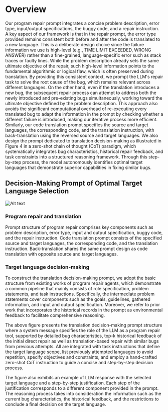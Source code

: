 # Overview

Our program repair prompt integrates a concise problem description, error type, input/output specifications, the buggy code, and a repair instruction. A key aspect of our framework is that in the repair prompt, the error type provided remains consistent both before and after the code is translated to a new language. This is a deliberate design choice since the failure information we use is high-level (e.g., TIME LIMIT EXCEEDED, WRONG ANSWER) rather than a fine-grained, language-specific error such as stack traces or faulty lines. While the problem description already sets the same ultimate objective of the repair, such high-level information points to the fundamental algorithmic or logical flaw, which is often preserved during translation. By providing this consistent context, we prompt the LLM's repair task to solve the root cause of the bug, which remains relevant across different languages.
On the other hand, even if the translation introduces a new bug, the subsequent repair process can attempt to address both the newly introduced and pre-existing bugs simultaneously, working toward the ultimate objective defined by the problem description. This approach also avoids the significant computational overhead of re-executing every translated bug to adapt the information in the prompt by checking whether a different failure is introduced, making our iterative process more efficient.
Similarly, our code translation prompt specifies the source and target languages, the corresponding code, and the translation instruction, with back-translation using the reversed source and target languages.
We also design the prompt dedicated to translation decision-making as illustrated in Figure 4 in a zero-shot chain of thought (CoT) paradigm, which systematically integrates bug characteristics, historical repair feedback, and task constraints into a structured reasoning framework. Through this step-by-step process, the model autonomously identifies optimal target languages that demonstrate superior capabilities in fixing similar bugs.


## Decision-Making Prompt of Optimal Target Language Selection

![Alt text](fig/decision-making.png)

### Program repair and translation
Prompt structure of program repair comprises key components such as problem description, error type, input and output specification, buggy code, and the repair instruction. Code translation prompt consists of the specified source and target languages, the corresponding code, and the translation instruction. Back-translation shares the same prompt design as code translation with opposite source and target languages.

### Target language decision-making
To construct the translation decision-making prompt, we adopt the basic structure from existing works of program repair agents, which demonstrate a common pipeline that mainly consists of role specification, problem statements, and task instructions. Specifically, the intermediate problem statements cover components such as the goals, guidelines, gathered information, and input and output specification. Moreover, we refer to prior work that incorporates the historical records in the prompt as environmental feedback to facilitate comprehensive reasoning. 

The above figure presents the translation decision-making prompt structure where a system message specifies the role of the LLM as a program repair tool, supported by detailed bug characteristics, top-k historical feedback of the initial direct repair as well as translation-based repair with similar bugs from previous attempts. All are integrated with task instructions that define the target language scope, list previously attempted languages to avoid repetition, specify objectives and constraints, and employ a hand-crafted zero-shot CoT instruction to guide a concise and step-by-step decision process.

The figure also exhibits an example of LLM response with the selected target language and a step-by-step justification. Each step of the justification corresponds to a different component provided in the prompt. The reasoning process takes into consideration the information such as the current bug characteristics, the historical feedback, and the restrictions to conclude a final decision on the target language. 

